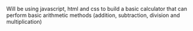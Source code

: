 Will be using javascript, html and css to build a basic calculator that can perform basic arithmetic methods (addition, subtraction, division and multiplication)